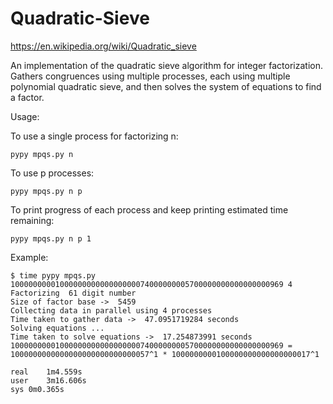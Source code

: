 # Quadratic-Sieve

https://en.wikipedia.org/wiki/Quadratic_sieve

An implementation of the quadratic sieve algorithm for integer factorization. Gathers congruences using multiple processes, each using multiple polynomial quadratic sieve, and then solves the system of equations to find a factor.

Usage:  

To use a single process for factorizing n:  

` pypy mpqs.py n `  

To use p processes:  

` pypy mpqs.py n p `  

To print progress of each process and keep printing estimated time remaining:  

` pypy mpqs.py n p 1 `  

Example: 

``` 
$ time pypy mpqs.py 1000000000100000000000000000074000000005700000000000000000969 4
Factorizing  61 digit number
Size of factor base ->  5459
Collecting data in parallel using 4 processes
Time taken to gather data ->  47.0951719284 seconds
Solving equations ...
Time taken to solve equations ->  17.254873991 seconds
1000000000100000000000000000074000000005700000000000000000969 = 1000000000000000000000000000057^1 * 1000000000100000000000000000017^1

real	1m4.559s
user	3m16.606s
sys	0m0.365s
```
